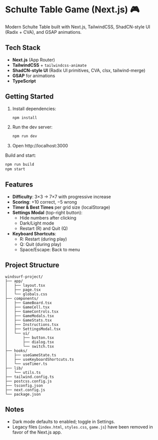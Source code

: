 # Schulte Table Game (Next.js) 🎮

Modern Schulte Table built with Next.js, TailwindCSS, ShadCN-style UI (Radix + CVA), and GSAP animations.

## Tech Stack
- **Next.js** (App Router)
- **TailwindCSS** + `tailwindcss-animate`
- **ShadCN-style UI** (Radix UI primitives, CVA, clsx, tailwind-merge)
- **GSAP** for animations
- **TypeScript**

## Getting Started

1. Install dependencies:
   ```bash
   npm install
   ```
2. Run the dev server:
   ```bash
   npm run dev
   ```
3. Open http://localhost:3000

Build and start:
```bash
npm run build
npm start
```

## Features
- **Difficulty**: 3×3 → 7×7 with progressive increase
- **Scoring**: +10 correct, −5 wrong
- **Timer & Best Times** per grid size (localStorage)
- **Settings Modal** (top-right button):
  - Hide numbers after clicking
  - Dark/Light mode
  - Restart (R) and Quit (Q)
- **Keyboard Shortcuts**:
  - R: Restart (during play)
  - Q: Quit (during play)
  - Space/Escape: Back to menu

## Project Structure
```
windsurf-project/
├── app/
│   ├── layout.tsx
│   ├── page.tsx
│   └── globals.css
├── components/
│   ├── GameBoard.tsx
│   ├── GameCell.tsx
│   ├── GameControls.tsx
│   ├── GameModals.tsx
│   ├── GameStats.tsx
│   ├── Instructions.tsx
│   ├── SettingsModal.tsx
│   └── ui/
│       ├── button.tsx
│       ├── dialog.tsx
│       └── switch.tsx
├── hooks/
│   ├── useGameState.ts
│   ├── useKeyboardShortcuts.ts
│   └── useTimer.ts
├── lib/
│   └── utils.ts
├── tailwind.config.ts
├── postcss.config.js
├── tsconfig.json
├── next.config.js
└── package.json
```

## Notes
- Dark mode defaults to enabled; toggle in Settings.
- Legacy files (`index.html`, `styles.css`, `game.js`) have been removed in favor of the Next.js app.
